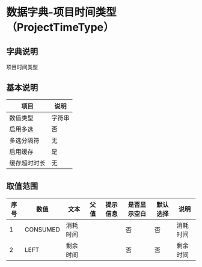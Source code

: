 # 数据字典-项目时间类型（ProjectTimeType）
## 字典说明
项目时间类型

## 基本说明
| 项目 | 说明 |
| ---- | ---- |
| 数值类型 | 字符串 |
| 启用多选 | 否 |
| 多选分隔符 | 无 |
| 启用缓存 | 是 |
| 缓存超时时长 | 无 |

## 取值范围
| 序号 | 数值 | 文本 | 父值 | 提示信息 | 是否显示空白 | 默认选择 | 说明 |
| ---- | ---- | ---- | ---- | ---- | ---- | ---- | ---- |
| 1 | CONSUMED | 消耗时间 |  |  | 否 | 否 | 消耗时间 |
| 2 | LEFT | 剩余时间 |  |  | 否 | 否 | 剩余时间 |

